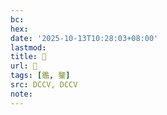 ```yaml
---
bc:
hex:
date: '2025-10-13T10:28:03+08:00'
lastmod:
title: 􂊂
url: 􂊂
tags: [鑑, 鑒]
src: DCCV, DCCV
note:
---
```

